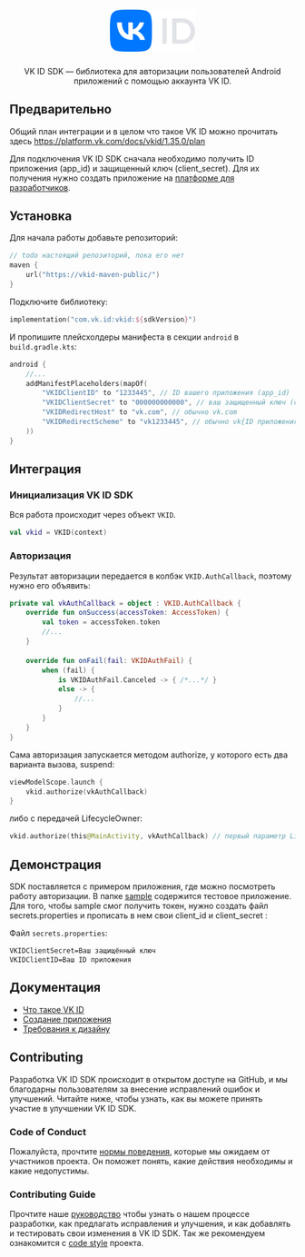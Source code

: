<div align="center">
  <h1 align="center">
    <img src="logo.svg" width="150" alt="VK ID SDK Logo">
  </h1>
  <p align="center">
    VK ID SDK — библиотека для авторизации пользователей Android приложений с помощью аккаунта VK ID.
  </p>
</div>

## Предварительно

Общий план интеграции и в целом что такое VK ID можно прочитать здесь https://platform.vk.com/docs/vkid/1.35.0/plan

Для подключения VK ID SDK сначала необходимо получить ID приложения (app_id) и защищенный ключ (client_secret). Для их получения нужно создать приложение на [платформе для разработчиков](https://platform.vk.com/docs/vkid/1.35.0/create-application).


## Установка

Для начала работы добавьте репозиторий:
```kotlin
// todo настоящий репозиторий, пока его нет
maven {
    url("https://vkid-maven-public/")
}
```

Подключите библиотеку:
```kotlin
implementation("com.vk.id:vkid:${sdkVersion}")
```

И пропишите плейсхолдеры манифеста в секции `android` в `build.gradle.kts`:
```kotlin
android {
    //...
    addManifestPlaceholders(mapOf(
        "VKIDClientID" to "1233445", // ID вашего приложения (app_id)
        "VKIDClientSecret" to "000000000000", // ваш защищенный ключ (client_secret)
        "VKIDRedirectHost" to "vk.com", // обычно vk.com
        "VKIDRedirectScheme" to "vk1233445", // обычно vk{ID приложения}
    ))
}
```

## Интеграция
### Инициализация VK ID SDK
Вся работа происходит через объект `VKID`.
```kotlin
val vkid = VKID(context)
```
### Авторизация
Результат авторизации передается в колбэк `VKID.AuthCallback`, поэтому нужно его объявить:
```kotlin
private val vkAuthCallback = object : VKID.AuthCallback {
    override fun onSuccess(accessToken: AccessToken) {     
        val token = accessToken.token
        //...
    }
 
    override fun onFail(fail: VKIDAuthFail) {
        when (fail) {
            is VKIDAuthFail.Canceled -> { /*...*/ }
            else -> {
                //...
            }
        }
    }
}
```
Сама авторизация запускается методом authorize, у которого есть два варианта вызова, suspend:
```kotlin
viewModelScope.launch {
    vkid.authorize(vkAuthCallback)
}
```
либо с передачей LifecycleOwner:
```kotlin
vkid.authorize(this@MainActivity, vkAuthCallback) // первый параметр LifecycleOwner, например активити
```

## Демонстрация

SDK поставляется с примером приложения, где можно посмотреть работу авторизации.
В папке [sample](sample) содержится тестовое приложение. Для того, чтобы sample смог получить токен, нужно создать файл secrets.properties и прописать в нем свои client_id и client_secret :

Файл `secrets.properties`:
```
VKIDClientSecret=Ваш защищённый ключ
VKIDClientID=Ваш ID приложения
```

## Документация

- [Что такое VK ID](https://platform.vk.com/docs/vkid/1.35.0/start-page)
- [Создание приложения](https://platform.vk.com/docs/vkid/1.35.0/create-application)
- [Требования к дизайну](https://platform.vk.com/docs/vkid/1.35.0/guidelines/design-rules)

## Contributing
Разработка VK ID SDK происходит в открытом доступе на GitHub, и мы благодарны пользователям за внесение исправлений ошибок и улучшений. Читайте ниже, чтобы узнать, как вы можете принять участие в улучшении VK ID SDK.

### Code of Conduct
Пожалуйста, прочтите [нормы поведения](CODE_OF_CONDUCT.md), которые мы ожидаем от участников проекта. Он поможет понять, какие действия необходимы и какие недопустимы.

### Contributing Guide
Прочтите наше [руководство](CONTRIBUTING.md) чтобы узнать о нашем процессе разработки, как предлагать исправления и улучшения, и как добавлять и тестировать свои изменения в VK ID SDK. Так же рекомендуем ознакомится с [code style](CODE_STYLE.md) проекта.